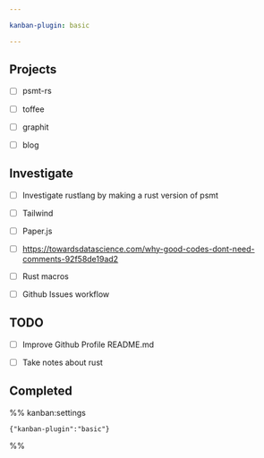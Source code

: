 ```yaml
---

kanban-plugin: basic

---
```


## Projects

- [ ] psmt-rs
- [ ] toffee
- [ ] graphit
- [ ] blog


## Investigate

- [ ] Investigate rustlang by making a rust version of psmt
- [ ] Tailwind
- [ ] Paper.js
- [ ] https://towardsdatascience.com/why-good-codes-dont-need-comments-92f58de19ad2
- [ ] Rust macros
- [ ] Github Issues workflow


## TODO

- [ ] Improve Github Profile README.md
- [ ] Take notes about rust


## Completed





%% kanban:settings
```
{"kanban-plugin":"basic"}
```
%%